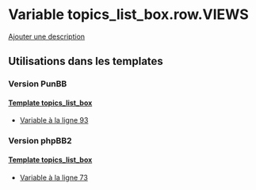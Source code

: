 # Variable topics_list_box.row.VIEWS
[Ajouter une description](https://fa-tvars.appspot.com/var/topics_list_box.row.VIEWS)

## Utilisations dans les templates

### Version PunBB

#### [Template topics_list_box](punbb/topics_list_box.md)
* [Variable &agrave; la ligne 93](../punbb/topics_list_box.tpl#L93)

### Version phpBB2

#### [Template topics_list_box](subsilver/topics_list_box.md)
* [Variable &agrave; la ligne 73](../subsilver/topics_list_box.tpl#L73)